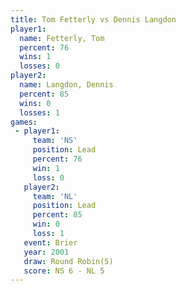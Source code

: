 ```yaml
---
title: Tom Fetterly vs Dennis Langdon
player1:               
  name: Fetterly, Tom  
  percent: 76          
  wins: 1              
  losses: 0            
player2:               
  name: Langdon, Dennis
  percent: 85          
  wins: 0              
  losses: 1            
games:
 - player1:        
     team: 'NS'    
     position: Lead
     percent: 76   
     win: 1        
     loss: 0       
   player2:        
     team: 'NL'    
     position: Lead
     percent: 85   
     win: 0        
     loss: 1       
   event: Brier        
   year: 2001          
   draw: Round Robin(5)
   score: NS 6 - NL 5  
---
```

